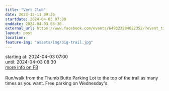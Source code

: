 ```yaml
---
title: "Vert Club"
date: 2023-12-11 09:36
startdate: 2024-04-03 07:00
enddate: 2024-04-03 08:30
external_url: https://www.facebook.com/events/649323204022352/?event_time_id=649324554022217
layout: post
location: 
feature-img: "assets/img/big-trail.jpg"
---
```


starting at: 2024-04-03 07:00<br>until: 2024-04-03 08:30<br><a href="https://www.facebook.com/events/649323204022352/?event_time_id=649324554022217">more info on FB</a><br><br>Run/walk from the Thumb Butte Parking Lot to the top of the trail as many times as you want.  Free parking on Wednesday's.<br>
  <br>
  
